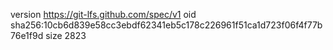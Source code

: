 version https://git-lfs.github.com/spec/v1
oid sha256:10cb6d839e58cc3ebdf62341eb5c178c226961f51ca1d723f06f4f77b76e1f9d
size 2823
